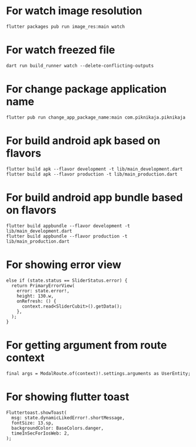 # For watch image resolution

```
flutter packages pub run image_res:main watch
```

# For watch freezed file

```
dart run build_runner watch --delete-conflicting-outputs
```

# For change package application name

```
flutter pub run change_app_package_name:main com.piknikaja.piknikaja
```

# For build android apk based on flavors

```
flutter build apk --flavor development -t lib/main_development.dart
flutter build apk --flavor production -t lib/main_production.dart
```

# For build android app bundle based on flavors

```
flutter build appbundle --flavor development -t lib/main_development.dart
flutter build appbundle --flavor production -t lib/main_production.dart
```

# For showing error view

```
else if (state.status == SliderStatus.error) {
  return PrimaryErrorView(
    error: state.error!,
    height: 130.w,
    onRefresh: () {
      context.read<SliderCubit>().getData();
    },
  );
}
```

# For getting argument from route context

```
final args = ModalRoute.of(context)!.settings.arguments as UserEntity;
```

# For showing flutter toast

```
Fluttertoast.showToast(
  msg: state.dynamicLikedError!.shortMessage,
  fontSize: 13.sp,
  backgroundColor: BaseColors.danger,
  timeInSecForIosWeb: 2,
);
```
